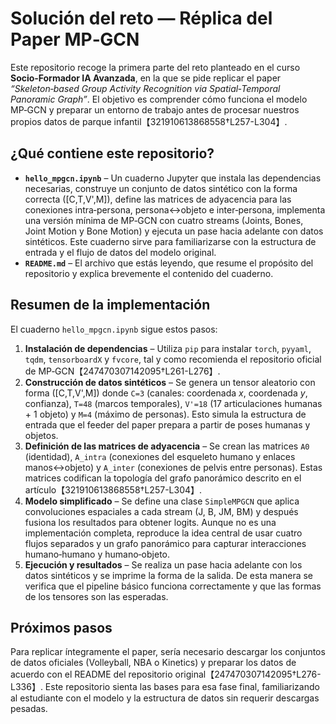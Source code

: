# Solución del reto — Réplica del Paper MP‑GCN

Este repositorio recoge la primera parte del reto planteado en el curso **Socio‑Formador IA Avanzada**, en la que se pide replicar el paper *“Skeleton‑based Group Activity Recognition via Spatial‑Temporal Panoramic Graph”*.  El objetivo es comprender cómo funciona el modelo MP‑GCN y preparar un entorno de trabajo antes de procesar nuestros propios datos de parque infantil【321910613868558†L257-L304】.

## ¿Qué contiene este repositorio?

* **`hello_mpgcn.ipynb`** – Un cuaderno Jupyter que instala las dependencias necesarias, construye un conjunto de datos sintético con la forma correcta \([C,T,V',M]\), define las matrices de adyacencia para las conexiones intra‑persona, persona↔objeto e inter‑persona, implementa una versión mínima de MP‑GCN con cuatro streams (Joints, Bones, Joint Motion y Bone Motion) y ejecuta un pase hacia adelante con datos sintéticos.  Este cuaderno sirve para familiarizarse con la estructura de entrada y el flujo de datos del modelo original.
* **`README.md`** – El archivo que estás leyendo, que resume el propósito del repositorio y explica brevemente el contenido del cuaderno.

## Resumen de la implementación

El cuaderno `hello_mpgcn.ipynb` sigue estos pasos:

1. **Instalación de dependencias** – Utiliza `pip` para instalar `torch`, `pyyaml`, `tqdm`, `tensorboardX` y `fvcore`, tal y como recomienda el repositorio oficial de MP‑GCN【247470307142095†L261-L276】.
2. **Construcción de datos sintéticos** – Se genera un tensor aleatorio con forma \([C,T,V',M]\) donde `C=3` (canales: coordenada *x*, coordenada *y*, confianza), `T=48` (marcos temporales), `V'=18` (17 articulaciones humanas + 1 objeto) y `M=4` (máximo de personas).  Esto simula la estructura de entrada que el feeder del paper prepara a partir de poses humanas y objetos.
3. **Definición de las matrices de adyacencia** – Se crean las matrices `A0` (identidad), `A_intra` (conexiones del esqueleto humano y enlaces manos↔objeto) y `A_inter` (conexiones de pelvis entre personas).  Estas matrices codifican la topología del grafo panorámico descrito en el artículo【321910613868558†L257-L304】.
4. **Modelo simplificado** – Se define una clase `SimpleMPGCN` que aplica convoluciones espaciales a cada stream (J, B, JM, BM) y después fusiona los resultados para obtener logits.  Aunque no es una implementación completa, reproduce la idea central de usar cuatro flujos separados y un grafo panorámico para capturar interacciones humano‑humano y humano‑objeto.
5. **Ejecución y resultados** – Se realiza un pase hacia adelante con los datos sintéticos y se imprime la forma de la salida.  De esta manera se verifica que el pipeline básico funciona correctamente y que las formas de los tensores son las esperadas.

## Próximos pasos

Para replicar íntegramente el paper, sería necesario descargar los conjuntos de datos oficiales (Volleyball, NBA o Kinetics) y preparar los datos de acuerdo con el README del repositorio original【247470307142095†L276-L336】.  Este repositorio sienta las bases para esa fase final, familiarizando al estudiante con el modelo y la estructura de datos sin requerir descargas pesadas.
